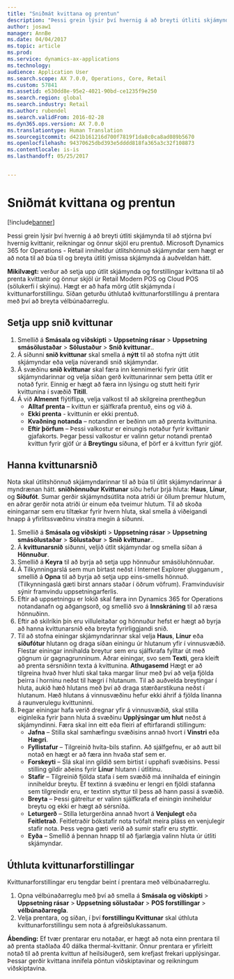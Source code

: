 ```yaml
---
title: "Sniðmát kvittana og prentun"
description: "Þessi grein lýsir því hvernig á að breyti útliti skjámynda til að stjórna því hvernig kvittanir, reikningar og önnur skjöl eru prentuð. Microsoft Dynamics 365 for Operations - Retail inniheldur útlitshönnuð skjámyndar sem hægt er að nota til að búa til og breyta útliti ýmissa skjámynda á auðveldan hátt."
author: josaw1
manager: AnnBe
ms.date: 04/04/2017
ms.topic: article
ms.prod: 
ms.service: dynamics-ax-applications
ms.technology: 
audience: Application User
ms.search.scope: AX 7.0.0, Operations, Core, Retail
ms.custom: 57841
ms.assetid: e530dd8e-95e2-4021-90bd-ce1235f9e250
ms.search.region: global
ms.search.industry: Retail
ms.author: rubendel
ms.search.validFrom: 2016-02-28
ms.dyn365.ops.version: AX 7.0.0
ms.translationtype: Human Translation
ms.sourcegitcommit: d421b161216d700f7819f1da8c0ca8ad089b5670
ms.openlocfilehash: 94370625dbd393e5dddd818fa365a3c32f108873
ms.contentlocale: is-is
ms.lasthandoff: 05/25/2017


---
```


# <a name="receipt-templates-and-printing"></a>Sniðmát kvittana og prentun

[!include[banner](includes/banner.md)]


Þessi grein lýsir því hvernig á að breyti útliti skjámynda til að stjórna því hvernig kvittanir, reikningar og önnur skjöl eru prentuð. Microsoft Dynamics 365 for Operations - Retail inniheldur útlitshönnuð skjámyndar sem hægt er að nota til að búa til og breyta útliti ýmissa skjámynda á auðveldan hátt.

**Mikilvægt:** verður að setja upp útlit skjámynda og forstillingar kvittana til að prenta kvittanir og önnur skjöl úr Retail Modern POS og Cloud POS (sölukerfi í skýinu). Hægt er að hafa mörg útlit skjámynda í kvittunarforstillingu. Síðan geturðu úthlutað kvittunarforstillingu á prentara með því að breyta vélbúnaðarreglu.

## <a name="set-up-a-receipt-format"></a>Setja upp snið kvittunar
1.  Smellið á **Smásala og viðskipti** &gt; **Uppsetning rásar** &gt; **Uppsetning smásölustaðar** &gt; **Sölustaður** &gt; **Snið kvittunar**..
2.  Á síðunni **snið kvittunar** skal smella á  **nýtt** til að stofna nýtt útlit skjámyndar eða velja núverandi snið skjámyndar.
3.  Á svæðinu **snið kvittunar** skal færa inn kennimerki fyrir útlit skjámyndarinnar og velja síðan gerð kvittunarinnar sem þetta útlit er notað fyrir. Einnig er hægt að færa inn lýsingu og stutt heiti fyrir kvittunina í svæðið **Titill**.
4.  Á við **Almennt** flýtiflipa, velja valkost til að skilgreina prenthegðun
    -   **Alltaf prenta** – kvittun er sjálfkrafa prentuð, eins og við á.
    -   **Ekki prenta** - kvittunin er ekki prentuð.
    -   **Kvaðning notanda** – notandinn er beðinn um að prenta kvittunina.
    -   **Eftir þörfum** – Þessi valkostur er einungis notaður fyrir kvittanir gjafakorts. Þegar þessi valkostur er valinn getur notandi prentað kvittun fyrir gjöf úr á **Breytingu** síðuna, ef þörf er á kvittun fyrir gjöf.

## <a name="design-a-receipt-format"></a>Hanna kvittunarsnið
Nota skal útlitshönnuð skjámyndarinnar til að búa til útlit skjámyndarinnar á myndrænan hátt. **sniðhönnuður Kvittunar** síðu hefur þrjá hluta: **Haus**, **Línur**, og **Síðufót**. Sumar gerðir skjámyndsútlita nota atriði úr öllum þremur hlutum, en aðrar gerðir nota atriði úr einum eða tveimur hlutum. Til að skoða einingarnar sem eru tiltækar fyrir hvern hluta, skal smella á viðeigandi hnapp á yfirlitssvæðinu vinstra megin á síðunni.

1.  Smellið á **Smásala og viðskipti** &gt; **Uppsetning rásar** &gt; **Uppsetning smásölustaðar** &gt; **Sölustaður** &gt; **Snið kvittunar**..
2.  Á **kvittunarsnið** síðunni, veljið útlit skjámyndar og smella síðan á **Hönnuður**.
3.  Smellið á **Keyra** til að byrja að setja upp hönnuður smásöluhönnuðar.
4.  Á Tilkynningarslá sem mun birtast neðst í Internet Explorer glugganum , smellið á **Opna** til að byrja að setja upp eins-smells hönnuð. (Tilkynningaslá gæti birst annars staðar í öðrum vöfrum). Framvinduvísir sýnir framvindu uppsetningarferlis.
5.  Eftir að uppsetningu er lokið skal færa inn Dynamics 365 for Operations notandanafn og aðgangsorð, og smellið svo á **Innskráning** til að ræsa hönnuðinn.
6.  Eftir að skilríkin þín eru villuleitaðar og hönnuður hefst er hægt að byrja að hanna kvittunarsnið eða breyta fyrirliggjandi snið.
7.  Til að stofna einingar skjámyndarinnar skal velja **Haus**, **Línur** eða **síðufótur** hlutann og draga síðan einingu úr hlutanum yfir í vinnusvæðið. Flestar einingar innihalda breytur sem eru sjálfkrafa fylltar út með gögnum úr gagnagrunninum. Aðrar einingar, svo sem **Texti**, gera kleift að prenta sérsniðinn texta á kvittunina. **Athugasemd** Hægt er að tilgreina hvað hver hluti skal taka margar línur með því að velja fjölda þeirra í horninu neðst til hægri í hlutanum. Til að auðvelda breytingar í hluta, aukið hæð hlutans með því að draga stærðarstikuna neðst í hlutanum. Hæð hlutans á vinnusvæðinu hefur ekki áhrif á fjölda línanna á raunverulegu kvittuninni.
8.  Þegar einingar hafa verið dregnar yfir á vinnusvæðið, skal stilla eiginleika fyrir þann hluta á svæðinu **Upplýsingar um hlut** neðst á skjámyndinni. Færa skal inn eitt eða fleiri af eftirfarandi stillingum:
    -   **Jafna** – Stilla skal samhæfingu svæðisins annað hvort í **Vinstri** eða **Hægri**.
    -   **Fyllistafur** – Tilgreinið hvíta-bils stafinn. Að sjálfgefnu, er að autt bil notað en hægt er að færa inn hvaða staf sem er.
    -   **Forskeyti** – Slá skal inn gildið sem birtist í upphafi svæðisins. Þessi stilling gildir aðeins fyrir **Línur** hlutann í útlitinu.
    -   **Stafir** – Tilgreinið fjölda stafa í sem svæðið má innihalda ef einingin inniheldur breytu. Ef textinn á svæðinu er lengri en fjöldi stafanna sem tilgreindir eru, er textinn styttur til þess að hann passi á svæðið.
    -   **Breyta** – Þessi gátreitur er valinn sjálfkrafa ef einingin inniheldur breytu og ekki er hægt að sérsníða.
    -   **Leturgerð** – Stilla leturgerðina annað hvort á **Venjulegt** eða **Feitletrað**. Feitletraðir bókstafir nota tvöfalt meira pláss en venjulegir stafir nota. Þess vegna gæti verið að sumir stafir eru styttir.
    -   **Eyða** – Smellið á þennan hnapp til að fjarlægja valinn hluta úr útliti skjámyndar.

## <a name="assign-receipt-profiles"></a>Úthluta kvittunarforstillingar
Kvittunarforstillingar eru tengdar beint í prentara með vélbúnaðarreglu.

1.  Opna vélbúnaðarreglu með því að smella á **Smásala og viðskipti** &gt; **Uppsetning rásar** &gt; **Uppsetning sölustaðar** &gt; **POS forstillingar** &gt; **vélbúnaðarregla**.
2.  Velja prentara, og síðan, í því **forstillingu Kvittunar** skal úthluta kvittunarforstillingu sem nota á afgreiðslukassanum.

**Ábending:** Ef tvær prentarar eru notaðar, er hægt að nota einn prentara til að prenta staðlaða 40 dálka thermal-kvittanir. Önnur prentara er yfirleitt notað til að prenta kvittun af heilsíðugerð, sem krefjast frekari upplýsingar. Þessar gerðir kvittana innifela pöntun viðskiptavinar og reikningum viðskiptavina.




